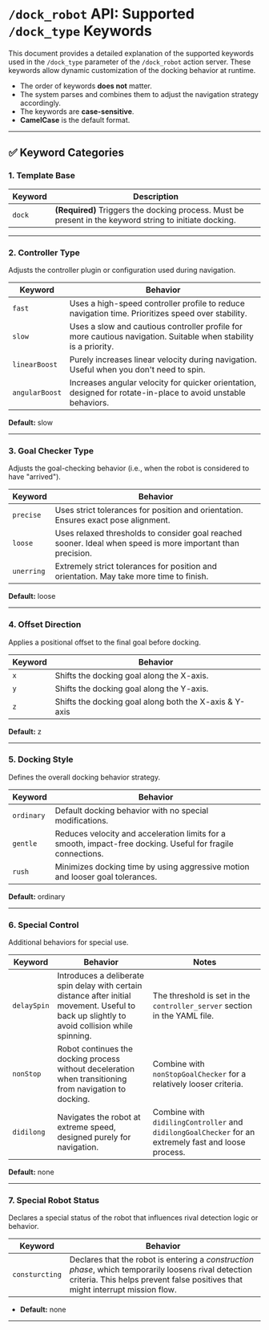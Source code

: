 # `/dock_robot` API: Supported `/dock_type` Keywords

This document provides a detailed explanation of the supported keywords used in the `/dock_type` parameter of the `/dock_robot` action server. These keywords allow dynamic customization of the docking behavior at runtime.

- The order of keywords **does not** matter.  
- The system parses and combines them to adjust the navigation strategy accordingly.  
- The keywords are **case-sensitive**.  
- **CamelCase** is the default format.

---

## ✅ Keyword Categories

### 1. Template Base

| Keyword | Description |
|---------|-------------|
| `dock`  | **(Required)** Triggers the docking process. Must be present in the keyword string to initiate docking. |

---

### 2. Controller Type

Adjusts the controller plugin or configuration used during navigation.

| Keyword        | Behavior                                                                                  |
|----------------|-------------------------------------------------------------------------------------------|
| `fast`         | Uses a high-speed controller profile to reduce navigation time. Prioritizes speed over stability. |
| `slow`         | Uses a slow and cautious controller profile for more cautious navigation. Suitable when stability is a priority. |
| `linearBoost`  | Purely increases linear velocity during navigation. Useful when you don't need to spin.  |
| `angularBoost` | Increases angular velocity for quicker orientation, designed for rotate-in-place to avoid unstable behaviors. |

**Default:** slow

---

### 3. Goal Checker Type

Adjusts the goal-checking behavior (i.e., when the robot is considered to have "arrived").

| Keyword    | Behavior                                                                                  |
|------------|-------------------------------------------------------------------------------------------|
| `precise`  | Uses strict tolerances for position and orientation. Ensures exact pose alignment.       |
| `loose`    | Uses relaxed thresholds to consider goal reached sooner. Ideal when speed is more important than precision. |
| `unerring` | Extremely strict tolerances for position and orientation. May take more time to finish.  |

**Default:** loose

---

### 4. Offset Direction

Applies a positional offset to the final goal before docking.

| Keyword | Behavior                                                                                 |
|---------|------------------------------------------------------------------------------------------|
| `x`     | Shifts the docking goal along the X-axis.                                                |
| `y`     | Shifts the docking goal along the Y-axis.                                                |
| `z`     | Shifts the docking goal along both the X-axis & Y-axis                                   |

**Default:** z

---

### 5. Docking Style

Defines the overall docking behavior strategy.

| Keyword    | Behavior                                                                                  |
|------------|-------------------------------------------------------------------------------------------|
| `ordinary` | Default docking behavior with no special modifications.                                  |
| `gentle`   | Reduces velocity and acceleration limits for a smooth, impact-free docking. Useful for fragile connections. |
| `rush`     | Minimizes docking time by using aggressive motion and looser goal tolerances.             |

**Default:** ordinary

---

### 6. Special Control

Additional behaviors for special use.

| Keyword     | Behavior                                                                                                         | Notes                                                            |
|-------------|------------------------------------------------------------------------------------------------------------------|------------------------------------------------------------------|
| `delaySpin` | Introduces a deliberate spin delay with certain distance after initial movement. Useful to back up slightly to avoid collision while spinning. | The threshold is set in the `controller_server` section in the YAML file. |
| `nonStop`   | Robot continues the docking process without deceleration when transitioning from navigation to docking.         | Combine with `nonStopGoalChecker` for a relatively looser criteria. |
| `didilong`  | Navigates the robot at extreme speed, designed purely for navigation.                                            | Combine with `didilingController` and `didilongGoalChecker` for an extremely fast and loose process. |

**Default:** none

---

### 7. Special Robot Status

Declares a special status of the robot that influences rival detection logic or behavior.

| Keyword         | Behavior                                                                                                   | 
|-----------------|------------------------------------------------------------------------------------------------------------|
| `consturcting` | Declares that the robot is entering a *construction phase*, which temporarily loosens rival detection criteria. This helps prevent false positives that might interrupt mission flow. |

- **Default:** none

---
